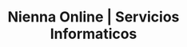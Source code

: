---
title: "Nienna Online | Servicios Informaticos"
url: /yacuiba/nienna-online-servicios-informaticos/
shop: ordenador
---